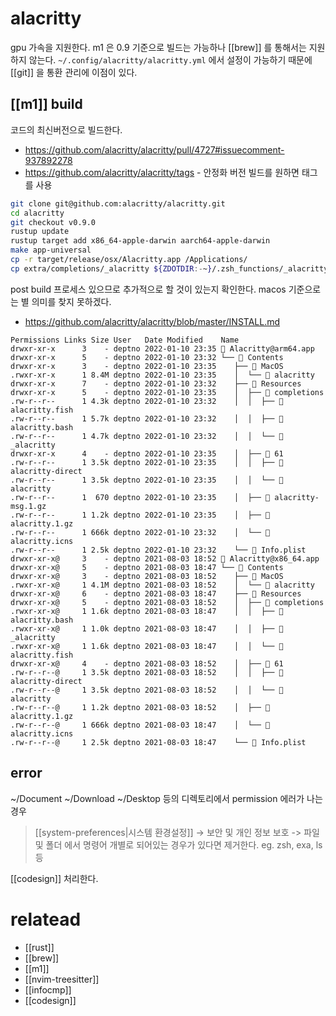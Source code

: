 # alacritty

gpu 가속을 지원한다.
m1 은 0.9 기준으로 빌드는 가능하나 [[brew]] 를 통해서는 지원하지 않는다.
`~/.config/alacritty/alacritty.yml` 에서 설정이 가능하기 때문에 [[git]] 을 통환 관리에 이점이 있다.

## [[m1]] build
코드의 최신버전으로 빌드한다.
- https://github.com/alacritty/alacritty/pull/4727#issuecomment-937892278
- https://github.com/alacritty/alacritty/tags - 안정화 버전 빌드를 원하면 태그를 사용

```sh
git clone git@github.com:alacritty/alacritty.git
cd alacritty
git checkout v0.9.0
rustup update
rustup target add x86_64-apple-darwin aarch64-apple-darwin
make app-universal
cp -r target/release/osx/Alacritty.app /Applications/
cp extra/completions/_alacritty ${ZDOTDIR:-~}/.zsh_functions/_alacritty
```

post build 프로세스 있으므로 추가적으로 할 것이 있는지 확인한다.
macos 기준으로는 별 의미를 찾지 못하겠다.
- https://github.com/alacritty/alacritty/blob/master/INSTALL.md

```
Permissions Links Size User   Date Modified    Name
drwxr-xr-x      3    - deptno 2022-01-10 23:35  Alacritty@arm64.app
drwxr-xr-x      5    - deptno 2022-01-10 23:32 └──  Contents
drwxr-xr-x      3    - deptno 2022-01-10 23:35    ├──  MacOS
.rwxr-xr-x      1 8.4M deptno 2022-01-10 23:35    │  └──  alacritty
drwxr-xr-x      7    - deptno 2022-01-10 23:32    ├──  Resources
drwxr-xr-x      5    - deptno 2022-01-10 23:35    │  ├──  completions
.rw-r--r--      1 4.3k deptno 2022-01-10 23:32    │  │  ├──  alacritty.fish
.rw-r--r--      1 5.7k deptno 2022-01-10 23:32    │  │  ├──  alacritty.bash
.rw-r--r--      1 4.7k deptno 2022-01-10 23:32    │  │  └──  _alacritty
drwxr-xr-x      4    - deptno 2022-01-10 23:35    │  ├──  61
.rw-r--r--      1 3.5k deptno 2022-01-10 23:35    │  │  ├──  alacritty-direct
.rw-r--r--      1 3.5k deptno 2022-01-10 23:35    │  │  └──  alacritty
.rw-r--r--      1  670 deptno 2022-01-10 23:35    │  ├──  alacritty-msg.1.gz
.rw-r--r--      1 1.2k deptno 2022-01-10 23:35    │  ├──  alacritty.1.gz
.rw-r--r--      1 666k deptno 2022-01-10 23:32    │  └──  alacritty.icns
.rw-r--r--      1 2.5k deptno 2022-01-10 23:32    └──  Info.plist
drwxr-xr-x@     3    - deptno 2021-08-03 18:52  Alacritty@x86_64.app
drwxr-xr-x@     5    - deptno 2021-08-03 18:47 └──  Contents
drwxr-xr-x@     3    - deptno 2021-08-03 18:52    ├──  MacOS
.rwxr-xr-x@     1 4.1M deptno 2021-08-03 18:52    │  └──  alacritty
drwxr-xr-x@     6    - deptno 2021-08-03 18:47    ├──  Resources
drwxr-xr-x@     5    - deptno 2021-08-03 18:52    │  ├──  completions
.rwxr-xr-x@     1 1.6k deptno 2021-08-03 18:47    │  │  ├──  alacritty.bash
.rwxr-xr-x@     1 1.0k deptno 2021-08-03 18:47    │  │  ├──  _alacritty
.rwxr-xr-x@     1 1.6k deptno 2021-08-03 18:47    │  │  └──  alacritty.fish
drwxr-xr-x@     4    - deptno 2021-08-03 18:52    │  ├──  61
.rw-r--r--@     1 3.5k deptno 2021-08-03 18:52    │  │  ├──  alacritty-direct
.rw-r--r--@     1 3.5k deptno 2021-08-03 18:52    │  │  └──  alacritty
.rw-r--r--@     1 1.2k deptno 2021-08-03 18:52    │  ├──  alacritty.1.gz
.rw-r--r--@     1 666k deptno 2021-08-03 18:47    │  └──  alacritty.icns
.rw-r--r--@     1 2.5k deptno 2021-08-03 18:47    └──  Info.plist
```

## error
~/Document ~/Download ~/Desktop 등의 디렉토리에서 permission 에러가 나는 경우

> [[system-preferences|시스템 환경설정]] -> 보안 및 개인 정보 보호 -> 파일 및 폴더
에서 명령어 개별로 되어있는 경우가 있다면 제거한다. eg. zsh, exa, ls 등

[[codesign]] 처리한다.

# relatead
- [[rust]]
- [[brew]]
- [[m1]]
- [[nvim-treesitter]]
- [[infocmp]]
- [[codesign]]
